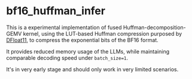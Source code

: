 # bf16_huffman_infer

This is a experimental implementation of fused Huffman-decomposition-GEMV kernel, using the LUT-based Huffman compression purposed by [DFloat11](https://github.com/LeanModels/DFloat11), to compress the exponential bits of the BF16 format.

It provides reduced memory usage of the LLMs, while maintaining comparable decoding speed under `batch_size=1`.

It's in very early stage and should only work in very limited scenarios.
